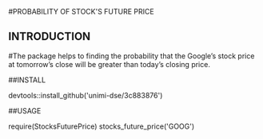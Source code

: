 #PROBABILITY OF STOCK'S FUTURE PRICE

## INTRODUCTION
#The package helps to finding the probability that the Google’s stock price at tomorrow’s close will be greater than today’s closing price.


##INSTALL

devtools::install_github('unimi-dse/3c883876')


##USAGE

require(StocksFuturePrice)
stocks_future_price('GOOG')
